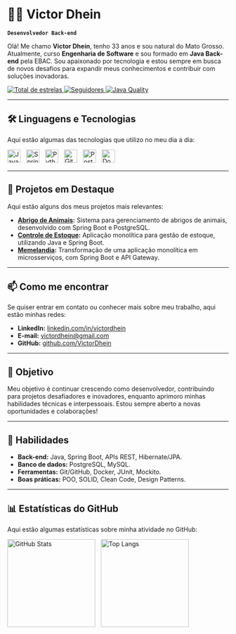 # 👨‍💻 Victor Dhein  
**`Desenvolvedor Back-end`**

Olá! Me chamo **Victor Dhein**, tenho 33 anos e sou natural do Mato Grosso. Atualmente, curso **Engenharia de Software** e sou formado em **Java Back-end** pela EBAC. Sou apaixonado por tecnologia e estou sempre em busca de novos desafios para expandir meus conhecimentos e contribuir com soluções inovadoras.

<p align="left">
    <a href="https://github.com/VictorDhein?tab=repositories&sort=stargazers">
        <img 
            alt="Total de estrelas" 
            title="Total de estrelas GitHub" 
            src="https://custom-icon-badges.demolab.com/github/stars/VictorDhein?color=55960c&style=for-the-badge&labelColor=488207&logo=star&label=estrelas" 
        />
    </a>
    <a href="https://github.com/VictorDhein?tab=followers">
        <img 
            alt="Seguidores" 
            title="Me siga no GitHub" 
            src="https://custom-icon-badges.demolab.com/github/followers/VictorDhein?color=236ad3&labelColor=1155ba&style=for-the-badge&logo=github&label=Seguidores&logoColor=white" 
        />
    </a>
    <a href="https://github.com/VictorDhein">
        <img 
            alt="Java Quality" 
            title="Java - Alta Qualidade" 
            src="https://img.shields.io/badge/Java-Expert-brightgreen?style=for-the-badge&logo=java&logoColor=white" 
        />
    </a>
</p>

---

## 🛠️ Linguagens e Tecnologias  
Aqui estão algumas das tecnologias que utilizo no meu dia a dia:

<img 
    align="left" 
    alt="Java" 
    title="Java"
    width="30px" 
    style="padding-right: 10px;" 
    src="https://cdn.jsdelivr.net/gh/devicons/devicon@latest/icons/java/java-original.svg" 
/>
<img 
    align="left" 
    alt="Spring Boot"
    title="Spring Boot" 
    width="30px" 
    style="padding-right: 10px;" 
    src="https://cdn.jsdelivr.net/gh/devicons/devicon@latest/icons/spring/spring-original.svg" 
/>
<img 
    align="left" 
    alt="Python"
    title="Python" 
    width="30px" 
    style="padding-right: 10px;" 
    src="https://cdn.jsdelivr.net/gh/devicons/devicon@latest/icons/python/python-original.svg" 
/>
<img 
    align="left" 
    alt="Git" 
    title="Git"
    width="30px" 
    style="padding-right: 10px;" 
    src="https://cdn.jsdelivr.net/gh/devicons/devicon@latest/icons/git/git-original.svg" 
/>
<img 
    align="left" 
    alt="PostgreSQL"
    title="PostgreSQL" 
    width="30px" 
    style="padding-right: 10px;" 
    src="https://cdn.jsdelivr.net/gh/devicons/devicon@latest/icons/postgresql/postgresql-original.svg" 
/>
<img 
    align="left" 
    alt="Docker"
    title="Docker" 
    width="30px" 
    style="padding-right: 10px;" 
    src="https://cdn.jsdelivr.net/gh/devicons/devicon@latest/icons/docker/docker-original.svg" 
/>

<br><br>

---

## 🌟 Projetos em Destaque  
Aqui estão alguns dos meus projetos mais relevantes:

- **[Abrigo de Animais](https://github.com/VictorDhein/Abrigo_De_Animais):** Sistema para gerenciamento de abrigos de animais, desenvolvido com Spring Boot e PostgreSQL.
- **[Controle de Estoque](https://github.com/VictorDhein/Controle_De_Estoque):** Aplicação monolítica para gestão de estoque, utilizando Java e Spring Boot.
- **[Memelandia](https://github.com/VictorDhein/MemelandiaProjetoFinal):** Transformação de uma aplicação monolítica em microsserviços, com Spring Boot e API Gateway.

---

## 📫 Como me encontrar  
Se quiser entrar em contato ou conhecer mais sobre meu trabalho, aqui estão minhas redes:

- **LinkedIn:** [linkedin.com/in/victordhein](https://www.linkedin.com/in/victordhein)  
- **E-mail:** victordhein@gmail.com  
- **GitHub:** [github.com/VictorDhein](https://github.com/VictorDhein)  

---

## 🚀 Objetivo  
Meu objetivo é continuar crescendo como desenvolvedor, contribuindo para projetos desafiadores e inovadores, enquanto aprimoro minhas habilidades técnicas e interpessoais. Estou sempre aberto a novas oportunidades e colaborações!

---

## 🎯 Habilidades  
- **Back-end:** Java, Spring Boot, APIs REST, Hibernate/JPA.  
- **Banco de dados:** PostgreSQL, MySQL.  
- **Ferramentas:** Git/GitHub, Docker, JUnit, Mockito.  
- **Boas práticas:** POO, SOLID, Clean Code, Design Patterns.  

---

## 📊 Estatísticas do GitHub  
Aqui estão algumas estatísticas sobre minha atividade no GitHub:

<p>
  <img 
    align="left" 
    alt="GitHub Stats" 
    height="200" 
    style="padding-right: 10px;" 
    src="https://github-readme-stats.vercel.app/api?username=VictorDhein&show_icons=true&theme=tokyonight&include_all_commits=true&locale=pt-br" 
  />
  <img 
    align="left" 
    alt="Top Langs" 
    height="200" 
    src="https://github-readme-stats.vercel.app/api/top-langs/?username=VictorDhein&theme=tokyonight&layout=compact&custom_title=Tecnologias&langs_count=9" 
  />
</p>
